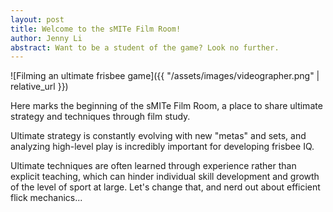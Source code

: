 ```yaml
---
layout: post
title: Welcome to the sMITe Film Room!
author: Jenny Li
abstract: Want to be a student of the game? Look no further.
---
```


![Filming an ultimate frisbee game]({{ "/assets/images/videographer.png" | relative_url }})

Here marks the beginning of the sMITe Film Room, a place to share ultimate strategy and techniques
through film study.

Ultimate strategy is constantly evolving with new "metas" and sets, and analyzing high-level play is
incredibly important for developing frisbee IQ.

Ultimate techniques are often learned through experience rather than explicit teaching, which can
hinder individual skill development and growth of the level of sport at large. Let's change that, and
nerd out about efficient flick mechanics...
